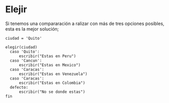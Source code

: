 # Elejir
Si tenemos una compararación a ralizar con más de tres opciones posibles, esta es la mejor solución;

```
ciudad = 'Quito'

elegir(ciudad)
  caso 'Quito':
      escribir("Estas en Peru")
  caso 'Cancun':
      escribir("Estas en Mexico")
  caso 'Caracas':
      escribir("Estas en Venezuela")
  caso 'Caracas':
      escribir("Estas en Colombia")      
  defecto:
      escribir("No se donde estas")
fin
```